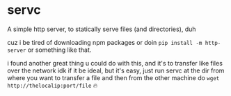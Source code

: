 # servc

A simple http server, to statically serve files (and directories), duh

cuz i be tired of downloading npm packages or doin `pip install -m http-server`
or something like that.

i found another great thing u could do with this, and it's to transfer like 
files over the network idk if it be ideal, but it's easy, just run servc at the
dir from where you want to transfer a file and then from the other machine do
`wget http://thelocalip:port/file` 🔥
